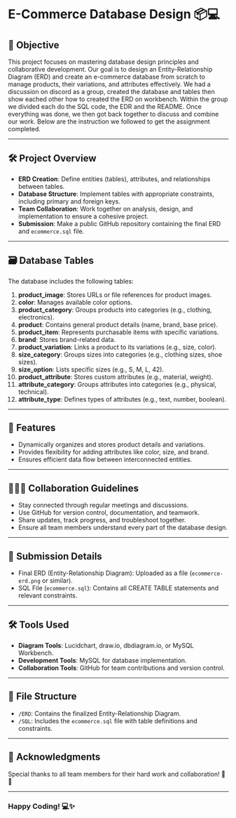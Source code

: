 # E-Commerce Database Design 📦💻

## 🎯 Objective
This project focuses on mastering database design principles and collaborative development. Our goal is to design an Entity-Relationship Diagram (ERD) and create an e-commerce database from scratch to manage products, their variations, and attributes effectively. We had a discussion on discord as a group, created the database and tables then show eached other how to created the ERD on workbench. Within the group we divided each do the SQL code, the EDR and the README. Once everything was done, we then got back together to discuss and combine our work. Below are the instruction we followed to get the assignment completed.

---

## 🛠️ Project Overview
- **ERD Creation**: Define entities (tables), attributes, and relationships between tables.
- **Database Structure**: Implement tables with appropriate constraints, including primary and foreign keys.
- **Team Collaboration**: Work together on analysis, design, and implementation to ensure a cohesive project.
- **Submission**: Make a public GitHub repository containing the final ERD and `ecommerce.sql` file.

---

## 🗃️ Database Tables
The database includes the following tables:
1. **product_image**: Stores URLs or file references for product images.
2. **color**: Manages available color options.
3. **product_category**: Groups products into categories (e.g., clothing, electronics).
4. **product**: Contains general product details (name, brand, base price).
5. **product_item**: Represents purchasable items with specific variations.
6. **brand**: Stores brand-related data.
7. **product_variation**: Links a product to its variations (e.g., size, color).
8. **size_category**: Groups sizes into categories (e.g., clothing sizes, shoe sizes).
9. **size_option**: Lists specific sizes (e.g., S, M, L, 42).
10. **product_attribute**: Stores custom attributes (e.g., material, weight).
11. **attribute_category**: Groups attributes into categories (e.g., physical, technical).
12. **attribute_type**: Defines types of attributes (e.g., text, number, boolean).

---

## 🔄 Features
- Dynamically organizes and stores product details and variations.
- Provides flexibility for adding attributes like color, size, and brand.
- Ensures efficient data flow between interconnected entities.

---

## 🧑‍🤝‍🧑 Collaboration Guidelines
- Stay connected through regular meetings and discussions.
- Use GitHub for version control, documentation, and teamwork.
- Share updates, track progress, and troubleshoot together.
- Ensure all team members understand every part of the database design.

---

## 🚀 Submission Details
- Final ERD (Entity-Relationship Diagram): Uploaded as a file (`ecommerce-erd.png` or similar).
- SQL File (`ecommerce.sql`): Contains all CREATE TABLE statements and relevant constraints.

---

## 🛠 Tools Used
- **Diagram Tools**: Lucidchart, draw.io, dbdiagram.io, or MySQL Workbench.
- **Development Tools**: MySQL for database implementation.
- **Collaboration Tools**: GitHub for team contributions and version control.

---

## 📂 File Structure
- `/ERD`: Contains the finalized Entity-Relationship Diagram.
- `/SQL`: Includes the `ecommerce.sql` file with table definitions and constraints.

---

## 🙌 Acknowledgments
Special thanks to all team members for their hard work and collaboration! 💪✨

---

### Happy Coding! 💻✨
